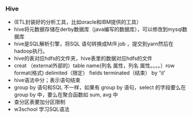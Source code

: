 ### Hive
- (ETL封装好的分析工具，比如oracle和IBM提供的工具）
- hive将元数据存储在derby数据库（java编写的数据库），可以修改到mysql数据库
- hive是SQL解析引擎，将SQL 语句转换成M/R job ，提交到yarn然后在hadoop执行。
- hive的表对应hdfs的文件夹，hive表里的数据对应hdfs的文件
- creat （external外部的）table name(列名 属性，列名 属性。。。。）row format(格式) delimited（限定） fields terminated（结束） by '\t'
- hive语法中分；表示语句结束
- group by 语句和SQL 不一样，如果有 group by 语句，select 的字段要么在 group by 中，要么在聚合函数如 sum, avg 中
- 查分区表要加分区限制
- w3school 学习SQL语法
